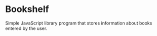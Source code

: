 # Bookshelf
Simple JavaScript library program that stores information about books entered by the user.
